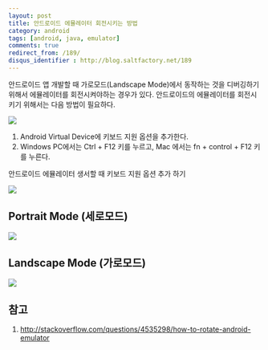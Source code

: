```yaml
---
layout: post
title: 안드로이드 에뮬레이터 회전시키는 방법
category: android
tags: [android, java, emulator]
comments: true
redirect_from: /189/
disqus_identifier : http://blog.saltfactory.net/189
---
```


안드로이드 앱 개발할 때 가로모드(Landscape Mode)에서 동작하는 것을 디버깅하기 위해서 에뮬레이터를 회전시켜야하는 경우가 있다. 안드로이드의 에뮬레이터를 회전시키기 위해서는 다음 방법이 필요하다.

<!--more-->

![](http://blog.hibrainapps.net/saltfactory/images/db83b473-1f2b-4feb-a429-9c396b7986ec)

1. Android Virtual Device에 키보드 지원 옵션을 추가한다.
2. Windows PC에서는 Ctrl + F12 키를 누르고, Mac 에서는 fn + control + F12 키를 누른다.

안드로이드 에뮬레이터 생서할 때 키보드 지원 옵션 추가 하기

![](http://blog.hibrainapps.net/saltfactory/images/185a05ed-5e39-4c45-a636-f7ffc2a20cb2)

## Portrait Mode (세로모드)

![](http://blog.hibrainapps.net/saltfactory/images/bee0321b-cdf0-4fe5-88f8-541900f45af1)

## Landscape Mode (가로모드)

![](http://blog.hibrainapps.net/saltfactory/images/c87c20c3-c38c-44b8-9fe5-e29d03d594a0)

## 참고

1. http://stackoverflow.com/questions/4535298/how-to-rotate-android-emulator


